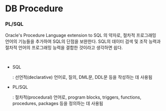 # DB Procedure

### PL/SQL

Oracle's Procedure Language extension to SQL 의 약자로, 절차적 프로그래밍 언어의 기능들을 추가하여 SQL의 단점을 보완한다. SQL의 데이터 검색 및 조작 능력과 절차적 언어의 프로그래밍 능력을 결합한 것이라고 생각하면 쉽다.

<br>

+ SQL

  : 선언적(declarative) 언어로, 질의, DML문, DDL문 등을 작성하는 데 사용됨

+ PL/SQL

  : 절차적(procedural) 언어로, program blocks, triggers, functions, procedures, packages 등을 정의하는 데 사용됨